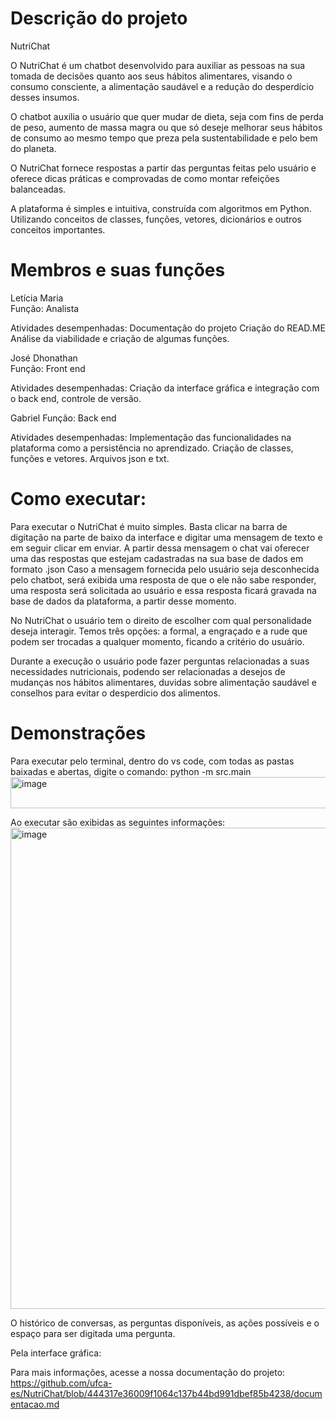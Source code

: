 # Descrição do projeto

NutriChat

O NutriChat é um chatbot desenvolvido para auxiliar as pessoas na sua tomada de decisões quanto aos seus hábitos alimentares, visando o consumo consciente, a alimentação saudável e a redução do desperdício desses insumos.

O chatbot auxilia o usuário que quer mudar de dieta, seja com fins de perda de peso, aumento de massa magra ou que só deseje melhorar seus hábitos de consumo ao mesmo tempo que preza pela sustentabilidade e pelo bem do planeta. 

O NutriChat fornece respostas a partir das perguntas feitas pelo usuário e oferece dicas práticas e comprovadas de como montar refeições balanceadas.

A plataforma é simples e intuitiva, construída com algoritmos em Python. Utilizando conceitos de classes, funções, vetores, dicionários e outros conceitos importantes.

# Membros e suas funções

Letícia Maria  
Função: Analista

Atividades desempenhadas: 
Documentação do projeto
Criação do READ.ME
Análise da viabilidade e criação de algumas funções.

José Dhonathan  
Função: Front end

Atividades desempenhadas:
Criação da interface gráfica e integração com o back end, controle de versão.

Gabriel
Função: Back end

Atividades desempenhadas:
Implementação das funcionalidades na plataforma como a persistência no aprendizado.
Criação de classes, funções e vetores. Arquivos json e txt.

# Como executar: 

Para executar o NutriChat é muito simples. Basta clicar na barra de digitação na parte de baixo da interface e digitar uma mensagem de texto e em seguir clicar em enviar. A partir dessa mensagem o chat vai oferecer uma das respostas que estejam cadastradas na sua base de dados em formato .json
Caso a mensagem fornecida pelo usuário seja desconhecida pelo chatbot, será exibida uma resposta de que o ele não sabe responder, uma resposta será solicitada ao usuário e essa resposta ficará gravada na base de dados da plataforma, a partir desse momento.

No NutriChat o usuário tem o direito de escolher com qual personalidade deseja interagir. Temos três opções: a formal, a engraçado e a rude que podem ser trocadas a qualquer momento, ficando a critério do usuário.

Durante a execução o usuário pode fazer perguntas relacionadas a suas necessidades nutricionais, podendo ser relacionadas a desejos de mudanças nos hábitos alimentares, duvidas sobre alimentação saudável e conselhos para evitar o desperdicio dos alimentos.

# Demonstrações

Para executar pelo terminal, dentro do vs code, com todas as pastas baixadas e abertas, digite o comando:  python -m src.main
<img width="617" height="50" alt="image" src="https://github.com/user-attachments/assets/9d4825b3-1661-4cca-8c3c-947bc89b8461" />

Ao executar são exibidas as seguintes informações:
<img width="1310" height="770" alt="image" src="https://github.com/user-attachments/assets/34c50de1-ee2f-4bd6-bb00-985cd6422cbf" />

O histórico de conversas, as perguntas disponíveis, as ações possíveis e o espaço para ser digitada uma pergunta.

Pela interface gráfica: 


Para mais informações, acesse a nossa documentação do projeto: https://github.com/ufca-es/NutriChat/blob/444317e36009f1064c137b44bd991dbef85b4238/documentacao.md
